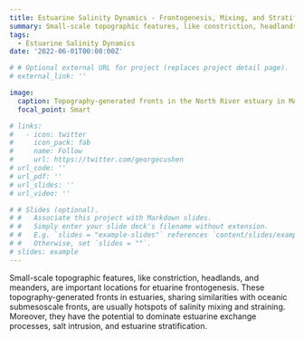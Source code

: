 ```yaml
---
title: Estuarine Salinity Dynamics - Frontogenesis, Mixing, and Stratification 
summary: Small-scale topographic features, like constriction, headlands, and meanders, are important locations for etuarine frontogenesis. These topography-generated fronts in estuaries, sharing similarities with oceanic submesoscale fronts, are usually hotspots of salinity mixing and straining. Moreover, they have the potential to dominate estuarine exchange processes, salt intrusion, and estuarine stratification.
tags:
  - Estuarine Salinity Dynamics
date: '2022-06-01T00:00:00Z'

# # Optional external URL for project (replaces project detail page).
# external_link: ''

image:
  caption: Topography-generated fronts in the North River estuary in MA, USA. Drone imagery courtesy of Adrian Garcia.
  focal_point: Smart

# links:
#   - icon: twitter
#     icon_pack: fab
#     name: Follow
#     url: https://twitter.com/georgecushen
# url_code: ''
# url_pdf: ''
# url_slides: ''
# url_video: ''

# # Slides (optional).
# #   Associate this project with Markdown slides.
# #   Simply enter your slide deck's filename without extension.
# #   E.g. `slides = "example-slides"` references `content/slides/example-slides.md`.
# #   Otherwise, set `slides = ""`.
# slides: example
---
```


Small-scale topographic features, like constriction, headlands, and meanders, are important locations for etuarine frontogenesis. These topography-generated fronts in estuaries, sharing similarities with oceanic submesoscale fronts, are usually hotspots of salinity mixing and straining. Moreover, they have the potential to dominate estuarine exchange processes, salt intrusion, and estuarine stratification.